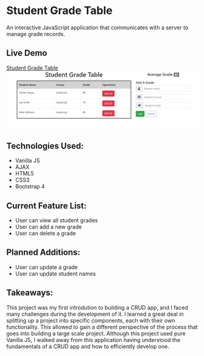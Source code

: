 # Student Grade Table
An interactive JavaScript application that communicates with a server to manage grade records.

## Live Demo
<a href="https://daniel-vargas96.github.io/student-grade-table/" target="_blank">Student Grade Table</a>
<img src="SGT.PNG"></img>

## Technologies Used:
* Vanilla JS
* AJAX
* HTML5
* CSS3 
* Bootstrap 4

## Current Feature List:
* User can view all student grades
* User can add a new grade
* User can delete a grade

## Planned Additions:
* User can update a grade
* User can update student names

## Takeaways:
This project was my first introdution to building a CRUD app, and I faced many challenges during the development of it. 
I learned a great deal in splitting up a project into specific components, each with their own functionality. This allowed to gain a different perspective 
of the process that goes into building a large scale project. Although this project used pure Vanilla JS, I walked away from this application having understood the fundamentals
of a CRUD app and how to efficiently develop one. 
